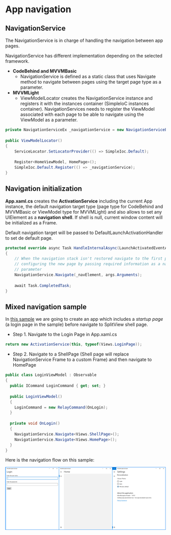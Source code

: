 # App navigation

## NavigationService
The NavigationService is in charge of handling the navigation between app pages.

NavigationService has different implementation depending on the selected framework.
- **CodeBehind and MVVMBasic**
  - NavigationService is defined as a static class that uses Navigate method to navigate between pages using the target page type as a parameter.
- **MVVMLight**
  - ViewModelLocator creates the NavigationService instance and registers it with the instances container (SimpleIoC instances container). NavigationServices needs to register the ViewModel associated with each page to be able to navigate using the ViewModel as a parameter.

```csharp
private NavigationServiceEx _navigationService = new NavigationServiceEx();

public ViewModelLocator()
{
    ServiceLocator.SetLocatorProvider(() => SimpleIoc.Default);

    Register<HomeViewModel, HomePage>();
    SimpleIoc.Default.Register(() => _navigationService);
}
```

## Navigation initialization
**App.xaml.cs** creates the **ActivationService** including the current App instance, the default navigation target type (page type for CodeBehind and MVVMBasic or ViewModel type for MVVMLight) and also allows to set any UIElement as a **navigation shell**. If shell is null, current window content will be initialized as a Frame.

Default navigation target will be passed to DefaultLaunchActivationHandler to set de default page.

```csharp
protected override async Task HandleInternalAsync(LaunchActivatedEventArgs args)
{
    // When the navigation stack isn't restored navigate to the first page,
    // configuring the new page by passing required information as a navigation
    // parameter
    NavigationService.Navigate(_navElement, args.Arguments);

    await Task.CompletedTask;
}
```

## Mixed navigation sample
In [this sample](../samples/navigation/MixedNavigationSample) we are going to create an app which includes a _startup page_ (a login page in the sample) before navigate to SplitView shell page.

- Step 1. Navigate to the Login Page in App.xaml.cs
```csharp
return new ActivationService(this, typeof(Views.LoginPage));
```
- Step 2. Navigate to a ShellPage (Shell page will replace NavigationService Frame to a custom Frame) and then navigate to HomePage
```csharp
public class LoginViewModel : Observable
{
  public ICommand LoginCommand { get; set; }

  public LoginViewModel()
  {
    LoginCommand = new RelayCommand(OnLogin);    
  }

  private void OnLogin()
  {
    NavigationService.Navigate<Views.ShellPage>();
    NavigationService.Navigate<Views.HomePage>();
  }
}
```

Here is the navigation flow on this sample:

![Mixed navigation sample](resources/navigation/MixedNavigationSample.png)

